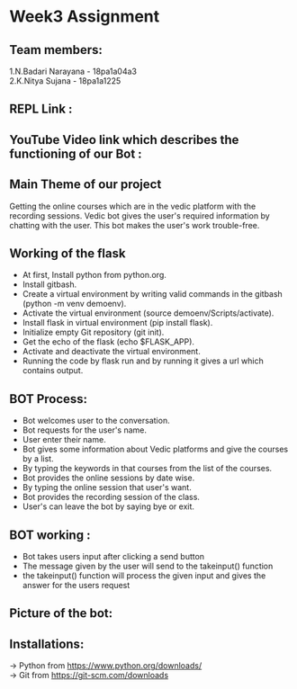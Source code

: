 # Week3 Assignment

## Team members:
1.N.Badari Narayana - 18pa1a04a3<br/>
2.K.Nitya Sujana - 18pa1a1225

## REPL Link :

## YouTube Video link which describes the functioning of our Bot :

## Main Theme of our project
Getting the online courses which are in the vedic platform with the recording sessions. Vedic bot gives the user's required information by chatting with the user. This bot makes the user's work trouble-free. 

## Working of the flask
* At first, Install python from python.org.
* Install gitbash.
* Create a virtual environment by writing valid commands in the gitbash (python -m venv demoenv).
* Activate the virtual environment (source demoenv/Scripts/activate).
* Install flask in virtual environment (pip install flask).
* Initialize empty Git repository (git init).
* Get the echo of the flask (echo $FLASK_APP).
* Activate and deactivate the virtual environment.
* Running the code by flask run and by running it gives a url which contains output.

## BOT Process:
* Bot welcomes user to the conversation.
* Bot requests for the user's name.
* User enter their name.
* Bot gives some information about Vedic platforms and give the courses by a list.
* By typing the keywords in that courses from the list of the courses.
* Bot provides the online sessions by date wise.
* By typing the online session that user's want.
* Bot provides the recording session of the class.
* User's can leave the bot by saying bye or exit.


## BOT working :
* Bot takes users input after clicking a send button
* The message given by the user will send to the takeinput() function
* the takeinput() function will process the given input and gives the answer for the users request

## Picture of the bot:


## Installations:
-> Python from https://www.python.org/downloads/ <br/>
-> Git from https://git-scm.com/downloads

